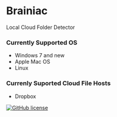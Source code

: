 # Brainiac
Local Cloud Folder Detector

### Currently Supported OS

* Windows 7 and new
* Apple Mac OS
* Linux

### Currenly Suported Cloud File Hosts

* Dropbox






[![GitHub license](https://img.shields.io/badge/license-APACHE2.0-blue.svg?style=flat-square)](https://raw.githubusercontent.com/geniussoftlk/brainiac/master/LICENSE)
